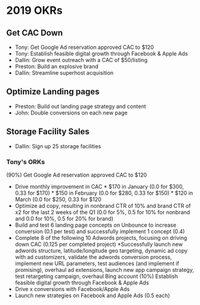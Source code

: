 <!-- TITLE: Goals -->
<!-- SUBTITLE: A quick summary of Goals -->

# 2019 OKRs
## Get CAC Down	
* 	Tony: Get Google Ad reservation approved CAC to $120
* 	Tony: Establish feasible digital growth through Facebook & Apple Ads
* 	Dallin: Grow event outreach with a CAC of $50/listing
* 	Preston: Build an explosive brand
* 	Dallin: Streamline superhost acquisition
## Optimize Landing pages	
* 	Preston: Build out landing page strategy and content
* 	John: Double conversions on each new page
## Storage Facility Sales	
* 	Dallin: Sign up 25 storage facilities

### Tony's ORKs
(90%) Get Google Ad reservation approved CAC to $120
* Drive monthly improvement in CAC
			* $170 in January (0.0 for $300, 0.33 for $170)
			* $150 in February (0.0 for $280, 0.33 for $150)
			* $120 in March (0.0 for $250, 0.33 for $120
* Optimize ad copy, resulting in nonbrand CTR of 10% and brand CTR of x2 for the last 2 weeks of the Q1 (0.0 for 5%, 0.5 for 10% for nonbrand and 0.0 for 10%, 0.5 for 20% for brand)
* Build and test 6 landing page concepts on Unbounce to increase conversion (0.1 per test) and successfully implement 1 concept (0.4)
* Complete 8 of the following 10 Adwords projects, focusing on driving down CAC (0.125 per completed project)
				*Successfully launch new adwords structure, latitude/longitude geo targeting, dynamic ad copy with ad customizers, validate the adwords conversion process, implement new URL parameters, test audiences (and implement if promising), overhaul ad extensions, launch new app campaign strategy, test retargeting campaign, overhaul Bing account
(10%) Establish feasible digital growth through Facebook & Apple Ads
* Drive x conversions with Facebook/Apple Ads
* Launch new strategies on Facebook and Apple Ads (0.5 each)


